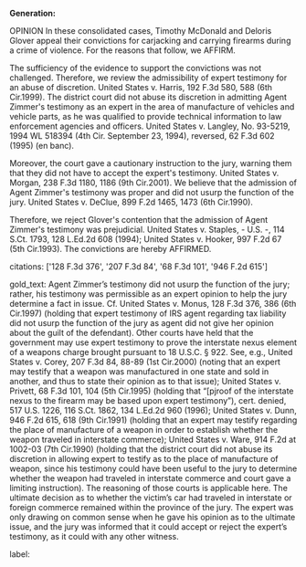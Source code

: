 **Generation:**



OPINION
In these consolidated cases, Timothy McDonald and Deloris Glover appeal their convictions for carjacking and carrying firearms during a crime of violence. For the reasons that follow, we AFFIRM.

The sufficiency of the evidence to support the convictions was not challenged. Therefore, we review the admissibility of expert testimony for an abuse of discretion. United States v. Harris, 192 F.3d 580, 588 (6th Cir.1999). The district court did not abuse its discretion in admitting Agent Zimmer's testimony as an expert in the area of manufacture of vehicles and vehicle parts, as he was qualified to provide technical information to law enforcement agencies and officers. United States v. Langley, No. 93-5219, 1994 WL 518394 (4th Cir. September 23, 1994), reversed, 62 F.3d 602 (1995) (en banc).

Moreover, the court gave a cautionary instruction to the jury, warning them that they did not have to accept the expert's testimony. United States v. Morgan, 238 F.3d 1180, 1186 (9th Cir.2001). We believe that the admission of Agent Zimmer's testimony was proper and did not usurp the function of the jury. United States v. DeClue, 899 F.2d 1465, 1473 (6th Cir.1990).

Therefore, we reject Glover's contention that the admission of Agent Zimmer's testimony was prejudicial. United States v. Staples, - U.S. -, 114 S.Ct. 1793, 128 L.Ed.2d 608 (1994); United States v. Hooker, 997 F.2d 67 (5th Cir.1993). The convictions are hereby AFFIRMED.



citations: ['128 F.3d 376', '207 F.3d 84', '68 F.3d 101', '946 F.2d 615']

gold_text: Agent Zimmer’s testimony did not usurp the function of the jury; rather, his testimony was permissible as an expert opinion to help the jury determine a fact in issue. Cf. United States v. Monus, 128 F.3d 376, 386 (6th Cir.1997) (holding that expert testimony of IRS agent regarding tax liability did not usurp the function of the jury as agent did not give her opinion about the guilt of the defendant). Other courts have held that the government may use expert testimony to prove the interstate nexus element of a weapons charge brought pursuant to 18 U.S.C. § 922. See, e.g., United States v. Corey, 207 F.3d 84, 88-89 (1st Cir.2000) (noting that an expert may testify that a weapon was manufactured in one state and sold in another, and thus to state their opinion as to that issue); United States v. Privett, 68 F.3d 101, 104 (5th Cir.1995) (holding that “[pjroof of the interstate nexus to the firearm may be based upon expert testimony”), cert. denied, 517 U.S. 1226, 116 S.Ct. 1862, 134 L.Ed.2d 960 (1996); United States v. Dunn, 946 F.2d 615, 618 (9th Cir.1991) (holding that an expert may testify regarding the place of manufacture of a weapon in order to establish whether the weapon traveled in interstate commerce); United States v. Ware, 914 F.2d at 1002-03 (7th Cir.1990) (holding that the district court did not abuse its discretion in allowing expert to testify as to the place of manufacture of weapon, since his testimony could have been useful to the jury to determine whether the weapon had traveled in interstate commerce and court gave a limiting instruction). The reasoning of those courts is applicable here. The ultimate decision as to whether the victim’s car had traveled in interstate or foreign commerce remained within the province of the jury. The expert was only drawing on common sense when he gave his opinion as to the ultimate issue, and the jury was informed that it could accept or reject the expert’s testimony, as it could with any other witness.

label: 